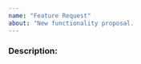 ```yaml
---
name: "Feature Request"
about: "New functionality proposal.
---
```


<!-- DO NOT THROW THIS AWAY -->
<!-- Fill out the FULL versions with patch versions -->

### Description:
